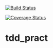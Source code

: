 [![Build Status](https://travis-ci.org/SansonRoot/tdd_pract.svg?branch=master)](https://travis-ci.org/SansonRoot/tdd_pract)

[![Coverage Status](https://coveralls.io/repos/github/SansonRoot/tdd_pract/badge.svg?branch=master)](https://coveralls.io/github/SansonRoot/tdd_pract?branch=master)

# tdd_pract
